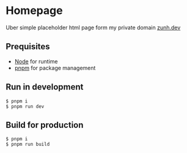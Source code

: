 # Homepage

Uber simple placeholder html page form my private domain [zunh.dev](https://zunh.dev)

## Prequisites

- [Node](https://nodejs.org/en/) for runtime
- [pnpm](https://pnpm.io) for package management

## Run in development

```
$ pnpm i
$ pnpm run dev
```

## Build for production

```
$ pnpm i
$ pnpm run build
```
